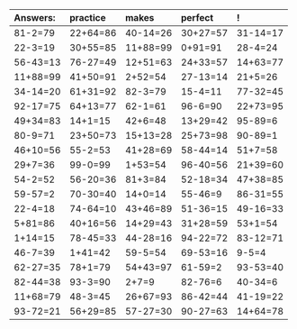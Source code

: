 | Answers: | practice | makes | perfect | ! |
| :--- | :--- | :--- | :--- | :--- |
| 81-2=79 | 22+64=86 | 40-14=26 | 30+27=57 | 31-14=17 | 
| 22-3=19 | 30+55=85 | 11+88=99 | 0+91=91 | 28-4=24 | 
| 56-43=13 | 76-27=49 | 12+51=63 | 24+33=57 | 14+63=77 | 
| 11+88=99 | 41+50=91 | 2+52=54 | 27-13=14 | 21+5=26 | 
| 34-14=20 | 61+31=92 | 82-3=79 | 15-4=11 | 77-32=45 | 
| 92-17=75 | 64+13=77 | 62-1=61 | 96-6=90 | 22+73=95 | 
| 49+34=83 | 14+1=15 | 42+6=48 | 13+29=42 | 95-89=6 | 
| 80-9=71 | 23+50=73 | 15+13=28 | 25+73=98 | 90-89=1 | 
| 46+10=56 | 55-2=53 | 41+28=69 | 58-44=14 | 51+7=58 | 
| 29+7=36 | 99-0=99 | 1+53=54 | 96-40=56 | 21+39=60 | 
| 54-2=52 | 56-20=36 | 81+3=84 | 52-18=34 | 47+38=85 | 
| 59-57=2 | 70-30=40 | 14+0=14 | 55-46=9 | 86-31=55 | 
| 22-4=18 | 74-64=10 | 43+46=89 | 51-36=15 | 49-16=33 | 
| 5+81=86 | 40+16=56 | 14+29=43 | 31+28=59 | 53+1=54 | 
| 1+14=15 | 78-45=33 | 44-28=16 | 94-22=72 | 83-12=71 | 
| 46-7=39 | 1+41=42 | 59-5=54 | 69-53=16 | 9-5=4 | 
| 62-27=35 | 78+1=79 | 54+43=97 | 61-59=2 | 93-53=40 | 
| 82-44=38 | 93-3=90 | 2+7=9 | 82-76=6 | 40-34=6 | 
| 11+68=79 | 48-3=45 | 26+67=93 | 86-42=44 | 41-19=22 | 
| 93-72=21 | 56+29=85 | 57-27=30 | 90-27=63 | 14+64=78 | 
